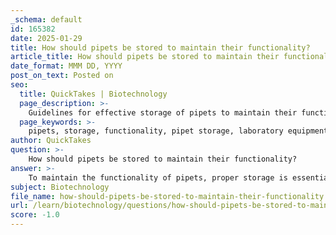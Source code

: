 ```yaml
---
_schema: default
id: 165382
date: 2025-01-29
title: How should pipets be stored to maintain their functionality?
article_title: How should pipets be stored to maintain their functionality?
date_format: MMM DD, YYYY
post_on_text: Posted on
seo:
  title: QuickTakes | Biotechnology
  page_description: >-
    Guidelines for effective storage of pipets to maintain their functionality and prevent contamination or damage.
  page_keywords: >-
    pipets, storage, functionality, pipet storage, laboratory equipment, contamination prevention, temperature control, cleaning, maintenance, protective cases, calibration
author: QuickTakes
question: >-
    How should pipets be stored to maintain their functionality?
answer: >-
    To maintain the functionality of pipets, proper storage is essential. Here are some key guidelines for storing pipets effectively:\n\n1. **Upright Storage**: Always store pipets in an upright position. This prevents any potential damage to the internal mechanisms and ensures that the pipet tips do not get contaminated. Using a pipet stand or holder can help keep them organized and accessible.\n\n2. **Avoid Extreme Temperatures**: Store pipets in a controlled environment, away from extreme temperatures and direct sunlight. High temperatures can affect the materials of the pipet, leading to deformation or malfunction.\n\n3. **Clean and Dry**: Before storing, ensure that the pipets are clean and dry. Residual liquids can lead to contamination or corrosion over time. Regular cleaning and maintenance are crucial to prolonging the lifespan of the pipets.\n\n4. **Use Protective Cases**: If available, use protective cases or covers for pipets, especially if they are not going to be used for an extended period. This helps prevent dust accumulation and physical damage.\n\n5. **Regular Maintenance Checks**: Conduct regular maintenance checks to ensure that the pipets are functioning correctly. This includes checking for any signs of wear or damage and recalibrating as necessary.\n\n6. **Avoid Contact with Contaminants**: Ensure that pipets are stored away from chemicals or substances that could contaminate them. This is particularly important in a laboratory setting where cross-contamination can affect experimental results.\n\nBy following these storage practices, you can help ensure that your pipets remain functional, accurate, and reliable for liquid handling in your laboratory work.
subject: Biotechnology
file_name: how-should-pipets-be-stored-to-maintain-their-functionality.md
url: /learn/biotechnology/questions/how-should-pipets-be-stored-to-maintain-their-functionality
score: -1.0
---
```


&nbsp;